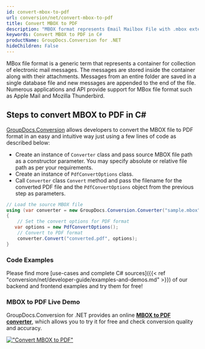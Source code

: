 ```yaml
---
id: convert-mbox-to-pdf
url: conversion/net/convert-mbox-to-pdf
title: Convert MBOX to PDF
description: "MBOX format represents Email Mailbox File with .mbox extension. Learn how to convert MBOX to PDF file programmatically in C# language using GroupDocs.Conversion for .NET library."
keywords: Convert MBOX to PDF in C#
productName: GroupDocs.Conversion for .NET
hideChildren: False
---
```


MBox file format is a generic term that represents a container for collection of electronic mail messages. The messages are stored inside the container along with their attachments. Messages from an entire folder are saved in a single database file and new messages are appended to the end of the file. Numerous applications and API provide support for MBox file format such as Apple Mail and Mozilla Thunderbird.

## Steps to convert MBOX to PDF in C#

[GroupDocs.Conversion](https://products.groupdocs.com/conversion/net) allows developers to convert the MBOX file to PDF format in an easy and intuitive way just using a few lines of code as described below:

* Create an instance of `Converter` class and pass source MBOX file path as a constructor parameter. You may specify absolute or relative file path as per your requirements. 
* Create an instance of `PdfConvertOptions` class.
* Call `Converter` class `Convert` method and pass the filename for the converted PDF file and the `PdfConvertOptions` object from the previous step as parameters.

```csharp
// Load the source MBOX file
using (var converter = new GroupDocs.Conversion.Converter("sample.mbox"))
{
    // Set the convert options for PDF format
   var options = new PdfConvertOptions();
    // Convert to PDF format
    converter.Convert("converted.pdf", options);
}
```

### Code Examples

Please find more [use-cases and complete C# sources]({{< ref "conversion/net/developer-guide/examples-and-demos.md" >}}) of our backend and frontend examples and try them for free!

### MBOX to PDF Live Demo

GroupDocs.Conversion for .NET provides an online [**MBOX to PDF converter**](https://products.groupdocs.app/conversion/mbox-to-pdf), which allows you to try it for free and check conversion quality and accuracy.

[!["Convert MBOX to PDF"](conversion/net/images/convert-to-pdf/convert-mbox-to-pdf.png)](https://products.groupdocs.app/conversion/mbox-to-pdf)